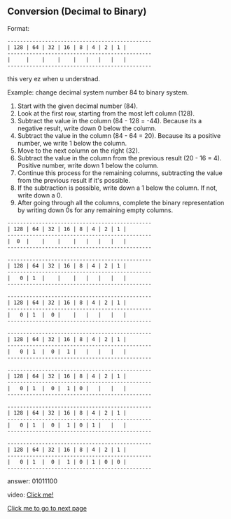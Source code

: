 ## Conversion (Decimal to Binary)

Format:
```
----------------------------------------------
| 128 | 64 | 32 | 16 | 8 | 4 | 2 | 1 |
----------------------------------------------
|     |    |    |    |   |   |   |   |
----------------------------------------------

```

this very ez when u understnad.

Example: change decimal system number 84 to binary system.

1. Start with the given decimal number (84).
2. Look at the first row, starting from the most left column (128).
3. Subtract the value in the column (84 - 128 = -44). Because its a negative result, write down 0 below the column.
4. Subtract the value in the column (84 - 64 = 20). Because its a positive number, we write 1 below the column.
5. Move to the next column on the right (32).
6. Subtract the value in the column from the previous result (20 - 16 = 4). Positive number, write down 1 below the column.
7. Continue this process for the remaining columns, subtracting the value from the previous result if it's possible.
8. If the subtraction is possible, write down a 1 below the column. If not, write down a 0.
9. After going through all the columns, complete the binary representation by writing down 0s for any remaining empty columns.

```
----------------------------------------------
| 128 | 64 | 32 | 16 | 8 | 4 | 2 | 1 |
----------------------------------------------
|  0  |    |    |    |   |   |   |   |
----------------------------------------------
```

```
----------------------------------------------
| 128 | 64 | 32 | 16 | 8 | 4 | 2 | 1 |
----------------------------------------------
|   0 | 1  |    |    |   |   |   |   |
----------------------------------------------

```

```
----------------------------------------------
| 128 | 64 | 32 | 16 | 8 | 4 | 2 | 1 |
----------------------------------------------
|   0 | 1  |  0 |    |   |   |   |   |
----------------------------------------------
```

```
----------------------------------------------
| 128 | 64 | 32 | 16 | 8 | 4 | 2 | 1 |
----------------------------------------------
|   0 | 1  |  0 |  1 |   |   |   |   |
----------------------------------------------
```

```
----------------------------------------------
| 128 | 64 | 32 | 16 | 8 | 4 | 2 | 1 |
----------------------------------------------
|   0 | 1  |  0 |  1 | 0 |   |   |   |
----------------------------------------------
```

```
----------------------------------------------
| 128 | 64 | 32 | 16 | 8 | 4 | 2 | 1 |
----------------------------------------------
|   0 | 1  |  0 |  1 | 0 | 1 |   |   |
----------------------------------------------
```

```
----------------------------------------------
| 128 | 64 | 32 | 16 | 8 | 4 | 2 | 1 |
----------------------------------------------
|   0 | 1  |  0 |  1 | 0 | 1 | 0 | 0 |
----------------------------------------------
```

answer: 01011100

video: 
[Click me!](https://drive.google.com/file/d/1ddvsZ99gazHuyAL9SdqZdMLvAqsEbFgy/view?usp=sharing)

[Click me to go to next page](/English/2.2.3.md "target=_self")